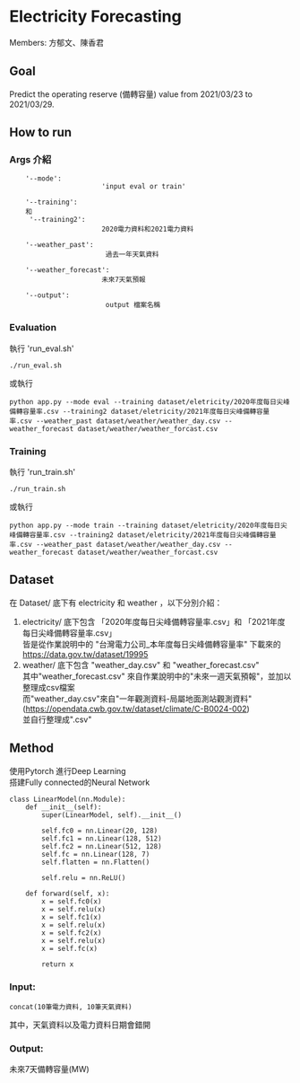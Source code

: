 # Electricity Forecasting
Members: 方郁文、陳香君

## Goal 
Predict the operating reserve (備轉容量) value from 2021/03/23 to 2021/03/29.

## How to run
### Args 介紹
```
    '--mode':
                       'input eval or train'

    '--training':
    和
     '--training2':
                       2020電力資料和2021電力資料

    '--weather_past':
                        過去一年天氣資料
                       
    '--weather_forecast':
                       未來7天氣預報

    '--output':
                        output 檔案名稱
```
### Evaluation
執行 'run_eval.sh'
```
./run_eval.sh
```
或執行
```
python app.py --mode eval --training dataset/eletricity/2020年度每日尖峰備轉容量率.csv --training2 dataset/eletricity/2021年度每日尖峰備轉容量率.csv --weather_past dataset/weather/weather_day.csv --weather_forecast dataset/weather/weather_forcast.csv
```

### Training
執行 'run_train.sh'
```
./run_train.sh
```
或執行
```
python app.py --mode train --training dataset/eletricity/2020年度每日尖峰備轉容量率.csv --training2 dataset/eletricity/2021年度每日尖峰備轉容量率.csv --weather_past dataset/weather/weather_day.csv --weather_forecast dataset/weather/weather_forcast.csv
```

## Dataset
在 Dataset/ 底下有 electricity 和 weather ，以下分別介紹：
1. electricity/ 底下包含 「2020年度每日尖峰備轉容量率.csv」和 「2021年度每日尖峰備轉容量率.csv」<br>
皆是從作業說明中的 "台灣電⼒公司_本年度每⽇尖峰備轉容量率"  下載來的<br>
https://data.gov.tw/dataset/19995
3. weather/ 底下包含 "weather_day.csv" 和 "weather_forecast.csv" <br>
其中"weather_forecast.csv" 來自作業說明中的"未來一週天氣預報"，並加以整理成csv檔案 <br>
而"weather_day.csv"來自"一年觀測資料-局屬地面測站觀測資料"(https://opendata.cwb.gov.tw/dataset/climate/C-B0024-002) <br>
並自行整理成".csv"

## Method
使用Pytorch 進行Deep Learning<br>
搭建Fully connected的Neural Network<br>
```
class LinearModel(nn.Module):
    def __init__(self):
        super(LinearModel, self).__init__()

        self.fc0 = nn.Linear(20, 128)
        self.fc1 = nn.Linear(128, 512)
        self.fc2 = nn.Linear(512, 128)
        self.fc = nn.Linear(128, 7)
        self.flatten = nn.Flatten()

        self.relu = nn.ReLU()

    def forward(self, x):
        x = self.fc0(x)
        x = self.relu(x)
        x = self.fc1(x)
        x = self.relu(x)
        x = self.fc2(x)
        x = self.relu(x)
        x = self.fc(x)

        return x
```

### Input: 
```
concat(10筆電力資料, 10筆天氣資料) 
```
其中，天氣資料以及電力資料日期會錯開
### Output:
未來7天備轉容量(MW)
